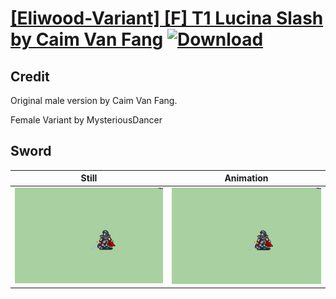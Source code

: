 # [\[Eliwood-Variant\] \[F\] T1 Lucina Slash by Caim Van Fang](./) [![Download](https://img.shields.io/badge/Download--red?style=social&logo=github)](https://minhaskamal.github.io/DownGit/#/home?url=https://github.com/Klokinator/FE-Repo/tree/main/Battle%20Animations%2FLords%20-%20FE6%2C%20FE7%20Types%2F%5BEliwood-Variant%5D%20%5BF%5D%20T1%20Lucina%20Slash%20by%20Caim%20Van%20Fang%2F1.%20Sword)

## Credit

Original male version by Caim Van Fang.

Female Variant by MysteriousDancer

## Sword

| Still | Animation |
| :---: | :-------: |
| ![Sword still](./Sword_000.png) | ![Sword animation](./Sword.gif) |
